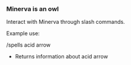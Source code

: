 ### Minerva is an owl

Interact with Minerva through slash commands.

Example use:

/spells acid arrow

- Returns information about acid arrow